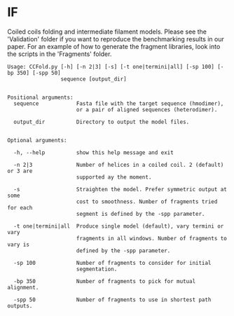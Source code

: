 # IF
Coiled coils folding and intermediate filament models. Please see the 'Validation' folder if you want to reproduce the benchmarking results in our paper. For an example of how to generate the fragment libraries, look into the scripts in the 'Fragments' folder.

```
Usage: CCFold.py [-h] [-n 2|3] [-s] [-t one|termini|all] [-sp 100] [-bp 350] [-spp 50]
                 sequence [output_dir]


Positional arguments:
  sequence            Fasta file with the target sequence (hmodimer), 
                      or a pair of aligned sequences (heterodimer).
                     
  output_dir          Directory to output the model files.
  

Optional arguments:

  -h, --help          show this help message and exit
 
  -n 2|3              Number of helices in a coiled coil. 2 (default) or 3 are
                      supported ay the moment.

  -s                  Straighten the model. Prefer symmetric output at some
                      cost to smoothness. Number of fragments tried for each
                      segment is defined by the -spp parameter.
                      
  -t one|termini|all  Produce single model (default), vary termini or vary  
                      fragments in all windows. Number of fragments to vary is                      
                      defined by the -spp parameter.
                      
  -sp 100             Number of fragments to consider for initial 
                      segmentation.
                      
  -bp 350             Number of fragments to pick for mutual alignment.
  
  -spp 50             Number of fragments to use in shortest path outputs.
  ```
  
